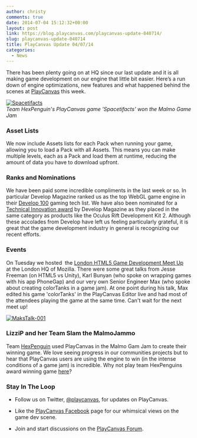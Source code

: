 ```yaml
---
author: christy
comments: true
date: 2014-07-04 15:12:32+00:00
layout: post
link: https://blog.playcanvas.com/playcanvas-update-040714/
slug: playcanvas-update-040714
title: PlayCanvas Update 04/07/14
categories:
  - News
---
```


There has been plenty going on at HQ since our last update and it is all making game development on our engine that little bit easier. Here’s a run down of engine optimizations, new features and what happened behind the scenes at [PlayCanvas](https://playcanvas.com/) this week.

[![Spacetifacts](/img/Spacetifacts.jpg)](/img/Spacetifacts.jpg)
<br />_Team HexPenguin's PlayCanvas game 'Spacetifacts' won the Malmo Game Jam_

### Asset Lists

We now include Assets lists for each Pack when running your game, allowing you to load a Pack with all Assets. This means you can make multiple levels, each as a Pack and load them at runtime, reducing the amount of data you have to download upfront.

### Ranks and Nominations

We have been paid some incredible compliments in the last week or so. In particular Develop Magazine ranked us as the top WebGL game engine in their [Develop 100](http://content.yudu.com/A2xcc7/Dev100TechList2014/resources/index.htm?referrerUrl=) gaming tech list. We have also been nominated for a [Technical Innovation award](https://mcvuk.com/business-news/publishing/develop-awards-2014-the-finalists-revealed/) by Develop Magazine as they placed in the same category as products like the Oculus Rift Development Kit 2. Although these accolades from Develop have left us feeling particularly grateful, it is great that the game development industry in general is recognizing our recent efforts.

### Events

On Tuesday we hosted  the [London HTML5 Game Development Meet Up](http://www.meetup.com/London-HTML5-Game-Developers/events/188693262/) at the London HQ of Mozilla. There were some great talks from Jesse Freeman (on HTML5 vs Unity), Karl Bunyan (who spoke on wrapping games with his app PhoneGap) and our very own Senior Engineer Max (who spoke about creating colorTanks in a game jam). At one point during his talk, Max edited his game 'colorTanks' in the PlayCanvas Editor live and had most of the attendees playing the game at the same time. Can't wait for the next meet up!

[![MaksTalk-001](/img/MaksTalk-001.jpg)](/img/MaksTalk-001.jpg)

### LizziP and her Team Slam the MalmoJammo

Team [HexPenguin](https://twitter.com/HexPenguin) used PlayCanvas in the Malmo Gam Jam to create their winning game. We love seeing progress in our communities projects but to hear that PlayCanvas users are using the engine to win (in the intense conditions of a game jam) is incredible. Why not play team HexPenguins award winning game [here](https://playcanvas.com/project/12400/overview/malmojammo)?

### Stay In The Loop

- Follow us on Twitter, [@playcanvas](https://twitter.com/playcanvas), for updates on PlayCanvas.

- Like the [PlayCanvas Facebook](https://facebook.com/playcanvas) page for our whimsical views on the game dev scene.

- Join and start discussions on the [PlayCanvas Forum](https://forum.playcanvas.com/).
